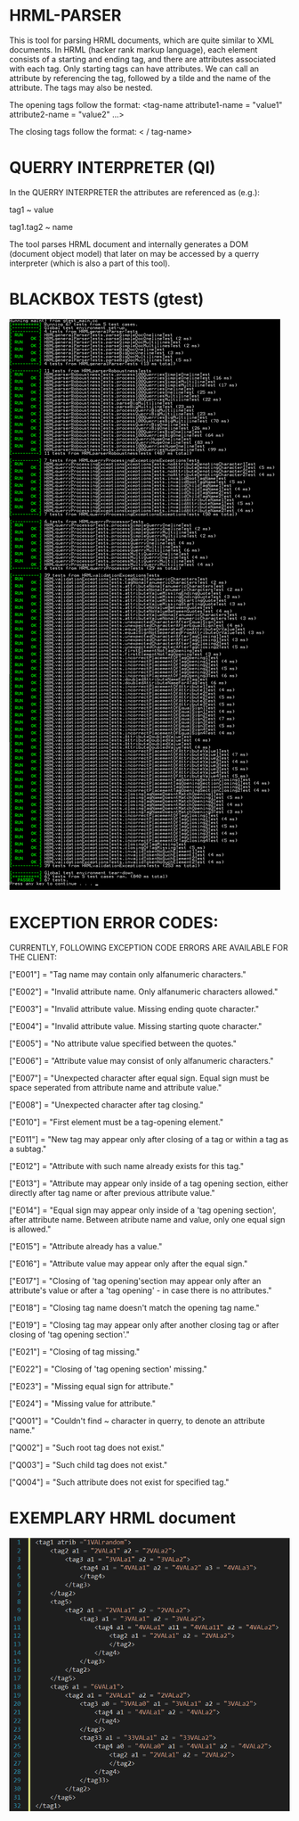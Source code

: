 # HRML-PARSER
This is tool for parsing HRML documents, which are quite similar to XML documents.
In HRML (hacker rank markup language), each element consists of a starting and ending tag, and there are attributes associated with each tag. Only starting tags can have attributes. We can call an attribute by referencing the tag, followed by a tilde and the name of the attribute. The tags may also be nested.

The opening tags follow the format: <tag-name attribute1-name = "value1" attribute2-name = "value2" ...>

The closing tags follow the format: < / tag-name>

# QUERRY INTERPRETER (QI)
In the QUERRY INTERPRETER the attributes are referenced as (e.g.):

tag1 ~ value

tag1.tag2 ~ name

The tool parses HRML document and internally generates a DOM (document object model) that later on may be accessed by a querry interpreter (which is also a part of this tool).

# BLACKBOX TESTS (gtest)
![](https://github.com/kowalskikamil90/hrml-parser/blob/master/demo/testOutput.png)

# EXCEPTION ERROR CODES:

CURRENTLY, FOLLOWING EXCEPTION CODE ERRORS ARE AVAILABLE FOR THE CLIENT:

["E001"] = "Tag name may contain only alfanumeric characters."

["E002"] = "Invalid attribute name. Only alfanumeric characters allowed."

["E003"] = "Invalid attribute value. Missing ending quote character."

["E004"] = "Invalid attribute value. Missing starting quote character."

["E005"] = "No attribute value specified between the quotes."

["E006"] = "Attribute value may consist of only alfanumeric characters."

["E007"] = "Unexpected character after equal sign. Equal sign must be space seperated from attribute name and attribute value."

["E008"] = "Unexpected character after tag closing."

["E010"] = "First element must be a tag-opening element."

["E011"] = "New tag may appear only after closing of a tag or within a tag as a subtag."

["E012"] = "Attribute with such name already exists for this tag."

["E013"] = "Attribute may appear only inside of a tag opening section, either directly after tag name or after previous attribute value."

["E014"] = "Equal sign may appear only inside of a 'tag opening section', after attribute name. Between atribute name and value, only one equal sign is allowed."

["E015"] = "Attribute already has a value."

["E016"] = "Attribute value may appear only after the equal sign."

["E017"] = "Closing of 'tag opening'section may appear only after an attribute's value or after a 'tag opening' - in case there is no attributes."

["E018"] = "Closing tag name doesn't match the opening tag name."

["E019"] = "Closing tag may appear only after another closing tag or after closing of 'tag opening section'."

["E021"] = "Closing of tag missing."

["E022"] = "Closing of 'tag opening section' missing."

["E023"] = "Missing equal sign for attribute."

["E024"] = "Missing value for attribute."

["Q001"] = "Couldn't find ~ character in querry, to denote an attribute name."

["Q002"] = "Such root tag does not exist."

["Q003"] = "Such child tag does not exist."

["Q004"] = "Such attribute does not exist for specified tag."

# EXEMPLARY HRML document

![](https://github.com/kowalskikamil90/hrml-parser/blob/master/demo/HRMLexample.png)

